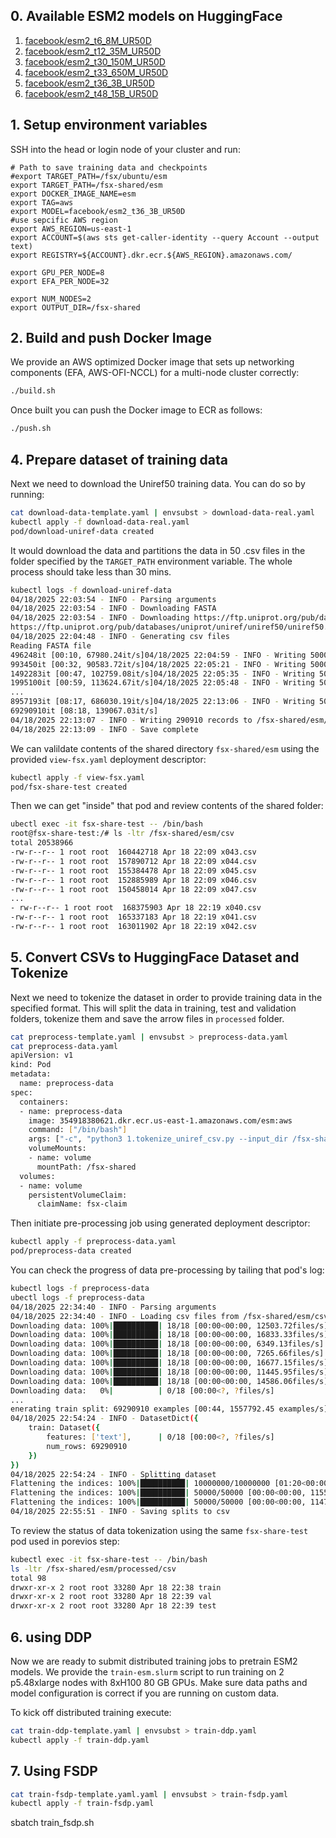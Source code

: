 ## 0. Available ESM2 models on HuggingFace

1. [facebook/esm2_t6_8M_UR50D](https://huggingface.co/facebook/esm2_t6_8M_UR50D)
2. [facebook/esm2_t12_35M_UR50D](https://huggingface.co/facebook/esm2_t12_35M_UR50D)
3. [facebook/esm2_t30_150M_UR50D](https://huggingface.co/facebook/esm2_t30_150M_UR50D)
4. [facebook/esm2_t33_650M_UR50D](https://huggingface.co/facebook/esm2_t33_650M_UR50D)
5. [facebook/esm2_t36_3B_UR50D](https://huggingface.co/facebook/esm2_t36_3B_UR50D)
6. [facebook/esm2_t48_15B_UR50D](https://huggingface.co/facebook/esm2_t48_15B_UR50D)


## 1. Setup environment variables

SSH into the head or login node of your cluster and run:

```
# Path to save training data and checkpoints
#export TARGET_PATH=/fsx/ubuntu/esm
export TARGET_PATH=/fsx-shared/esm
export DOCKER_IMAGE_NAME=esm
export TAG=aws
export MODEL=facebook/esm2_t36_3B_UR50D
#use sepcific AWS region
export AWS_REGION=us-east-1
export ACCOUNT=$(aws sts get-caller-identity --query Account --output text)
export REGISTRY=${ACCOUNT}.dkr.ecr.${AWS_REGION}.amazonaws.com/

export GPU_PER_NODE=8
export EFA_PER_NODE=32

export NUM_NODES=2
export OUTPUT_DIR=/fsx-shared
```

## 2. Build and push Docker Image

We provide an AWS optimized Docker image that sets up networking components (EFA, AWS-OFI-NCCL) for a multi-node cluster correctly:

```bash
./build.sh
```

Once built you can push the Docker image to ECR as follows:
```bash
./push.sh
```

## 4. Prepare dataset of training data

Next we need to download the Uniref50 training data. You can do so by running:

```bash
cat download-data-template.yaml | envsubst > download-data-real.yaml
kubectl apply -f download-data-real.yaml
pod/download-uniref-data created
```
It would download the data and partitions the data in 50 .csv files in the folder specified by the `TARGET_PATH` environment variable. 
The whole process should take less than 30 mins. 


```bash
kubectl logs -f download-uniref-data
04/18/2025 22:03:54 - INFO - Parsing arguments
04/18/2025 22:03:54 - INFO - Downloading FASTA
04/18/2025 22:03:54 - INFO - Downloading https://ftp.uniprot.org/pub/databases/uniprot/uniref/uniref50/uniref50.fasta.gz to /workspace/tmpoynct05t/fasta
https://ftp.uniprot.org/pub/databases/uniprot/uniref/uniref50/uniref50.fasta.gz: 100%|██████████| 13.5G/13.5G [00:53<00:00, 270MB/s]
04/18/2025 22:04:48 - INFO - Generating csv files
Reading FASTA file
496248it [00:10, 67980.24it/s]04/18/2025 22:04:59 - INFO - Writing 500000 records to /fsx-shared/esm/csv/x000.csv
993450it [00:32, 90583.72it/s]04/18/2025 22:05:21 - INFO - Writing 500000 records to /fsx-shared/esm/csv/x001.csv
1492283it [00:47, 102759.08it/s]04/18/2025 22:05:35 - INFO - Writing 500000 records to /fsx-shared/esm/csv/x002.csv
1995100it [00:59, 113624.67it/s]04/18/2025 22:05:48 - INFO - Writing 500000 records to /fsx-shared/esm/csv/x003.csv
...
8957193it [08:17, 686030.19it/s]04/18/2025 22:13:06 - INFO - Writing 500000 records to /fsx-shared/esm/csv/x137.csv
69290910it [08:18, 139067.03it/s]
04/18/2025 22:13:07 - INFO - Writing 290910 records to /fsx-shared/esm/csv/x138.csv
04/18/2025 22:13:09 - INFO - Save complete
```
We can valildate contents of the shared directory `fsx-shared/esm` using the provided `view-fsx.yaml` deployment descriptor:

```bash
kubectl apply -f view-fsx.yaml
pod/fsx-share-test created
```
Then we can get "inside" that pod and review contents of the shared folder:
```bash
ubectl exec -it fsx-share-test -- /bin/bash
root@fsx-share-test:/# ls -ltr /fsx-shared/esm/csv
total 20538966
-rw-r--r-- 1 root root  160442718 Apr 18 22:09 x043.csv
-rw-r--r-- 1 root root  157890712 Apr 18 22:09 x044.csv
-rw-r--r-- 1 root root  155384478 Apr 18 22:09 x045.csv
-rw-r--r-- 1 root root  152885989 Apr 18 22:09 x046.csv
-rw-r--r-- 1 root root  150458014 Apr 18 22:09 x047.csv
...
- rw-r--r-- 1 root root  168375903 Apr 18 22:19 x040.csv
-rw-r--r-- 1 root root  165337183 Apr 18 22:19 x041.csv
-rw-r--r-- 1 root root  163011902 Apr 18 22:19 x042.csv
```


## 5. Convert CSVs to HuggingFace Dataset and Tokenize

Next we need to tokenize the dataset in order to provide training data in the specified format. This will split the data in training, test and validation folders, tokenize them and save the arrow files in `processed` folder.

```bash
cat preprocess-template.yaml | envsubst > preprocess-data.yaml
cat preprocess-data.yaml
apiVersion: v1
kind: Pod
metadata:
  name: preprocess-data
spec:
  containers:
  - name: preprocess-data
    image: 354918380621.dkr.ecr.us-east-1.amazonaws.com/esm:aws
    command: ["/bin/bash"]
    args: ["-c", "python3 1.tokenize_uniref_csv.py --input_dir /fsx-shared/esm/csv --output_dir /fsx-shared/esm/processed"]
    volumeMounts:
    - name: volume
      mountPath: /fsx-shared
  volumes:
  - name: volume
    persistentVolumeClaim:
      claimName: fsx-claim
```
Then initiate pre-processing job using generated deployment descriptor:

```bash
kubectl apply -f preprocess-data.yaml
pod/preprocess-data created
```
You can check the progress of data pre-processing by tailing that pod's log:
```bash
kubectl logs -f preprocess-data
ubectl logs -f preprocess-data
04/18/2025 22:34:40 - INFO - Parsing arguments
04/18/2025 22:34:40 - INFO - Loading csv files from /fsx-shared/esm/csv
Downloading data: 100%|██████████| 18/18 [00:00<00:00, 12503.72files/s]
Downloading data: 100%|██████████| 18/18 [00:00<00:00, 16833.33files/s]
Downloading data: 100%|██████████| 18/18 [00:00<00:00, 6349.13files/s]
Downloading data: 100%|██████████| 18/18 [00:00<00:00, 7265.66files/s]
Downloading data: 100%|██████████| 18/18 [00:00<00:00, 16677.15files/s]
Downloading data: 100%|██████████| 18/18 [00:00<00:00, 11445.95files/s]
Downloading data: 100%|██████████| 18/18 [00:00<00:00, 14586.06files/s]
Downloading data:   0%|          | 0/18 [00:00<?, ?files/s]
...
enerating train split: 69290910 examples [00:44, 1557792.45 examples/s]
04/18/2025 22:54:24 - INFO - DatasetDict({
    train: Dataset({
        features: ['text'],      | 0/18 [00:00<?, ?files/s]
        num_rows: 69290910
    })
})
04/18/2025 22:54:24 - INFO - Splitting dataset
Flattening the indices: 100%|██████████| 10000000/10000000 [01:20<00:00, 124103.85 examples/s]
Flattening the indices: 100%|██████████| 50000/50000 [00:00<00:00, 115540.92 examples/s]
Flattening the indices: 100%|██████████| 50000/50000 [00:00<00:00, 114766.42 examples/s]
04/18/2025 22:55:51 - INFO - Saving splits to csv

```
To review the status of data tokenization using the same `fsx-share-test` pod used in porevios step:

```bash
kubectl exec -it fsx-share-test -- /bin/bash
ls -ltr /fsx-shared/esm/processed/csv
total 98
drwxr-xr-x 2 root root 33280 Apr 18 22:38 train
drwxr-xr-x 2 root root 33280 Apr 18 22:39 val
drwxr-xr-x 2 root root 33280 Apr 18 22:39 test
```


## 6. using DDP

Now we are ready to submit distributed training jobs to pretrain ESM2 models. We provide the `train-esm.slurm` script to run training on 2 p5.48xlarge nodes with 8xH100 80 GB GPUs. Make sure data paths and model configuration is correct if you are running on custom data. 

To kick off distributed training execute:

```bash
cat train-ddp-template.yaml | envsubst > train-ddp.yaml
kubectl apply -f train-ddp.yaml
```

## 7. Using FSDP
```bash
cat train-fsdp-template.yaml.yaml | envsubst > train-fsdp.yaml
kubectl apply -f train-fsdp.yaml
```

sbatch train_fsdp.sh

